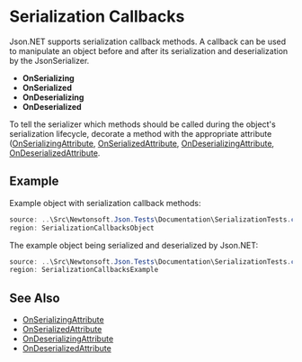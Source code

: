 ﻿# Serialization Callbacks

Json.NET supports serialization callback methods. A callback can be used to manipulate an object before and after its serialization and deserialization by the JsonSerializer.

- **OnSerializing**
- **OnSerialized**
- **OnDeserializing**
- **OnDeserialized**

To tell the serializer which methods should be called during the object's serialization lifecycle, decorate a method with the appropriate attribute ([OnSerializingAttribute](T:System.Runtime.Serialization.OnSerializingAttribute), [OnSerializedAttribute](T:System.Runtime.Serialization.OnSerializedAttribute), [OnDeserializingAttribute](T:System.Runtime.Serialization.OnDeserializingAttribute), [OnDeserializedAttribute](T:System.Runtime.Serialization.OnDeserializedAttribute).

## Example

Example object with serialization callback methods:

```csharp Serialization Callback Attributes
source: ..\Src\Newtonsoft.Json.Tests\Documentation\SerializationTests.cs
region: SerializationCallbacksObject
```

The example object being serialized and deserialized by Json.NET:

```csharp Serialization Callback Example
source: ..\Src\Newtonsoft.Json.Tests\Documentation\SerializationTests.cs
region: SerializationCallbacksExample
```

## See Also

- [OnSerializingAttribute](T:System.Runtime.Serialization.OnSerializingAttribute)
- [OnSerializedAttribute](T:System.Runtime.Serialization.OnSerializedAttribute)
- [OnDeserializingAttribute](T:System.Runtime.Serialization.OnDeserializingAttribute)
- [OnDeserializedAttribute](T:System.Runtime.Serialization.OnDeserializedAttribute)